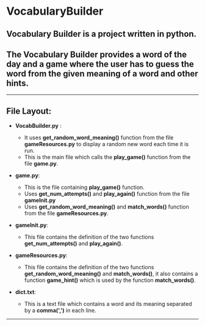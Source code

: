 # VocabularyBuilder

## Vocabulary Builder is a project written in python.
## The Vocabulary Builder provides a word of the day and a game where the user has to guess the word from the given meaning of a word and other hints.
---
## File Layout:
- **VocabBuilder.py** : 
    - It uses **get_random_word_meaning()** function from the file **gameResources.py** to display a random new word each time it is run. 
    - This is the main file which calls the **play_game()** function from the file **game.py**. 
    
- **game.py**: 
  - This is the file containing **play_game()** function.
  - Uses **get_num_attempts()** and **play_again()** function from the file **gameInit.py** 
  - Uses **get_random_word_meaning()** and **match_words()** function from the file **gameResources.py**.
    
- **gameInit.py**:
  - This file contains the definition of the two functions **get_num_attempts()** and **play_again()**. 
    
- **gameResources.py**: 
  - This file contains the definition of the two functions **get_random_word_meaning()** and **match_words()**, it also contains a function **game_hint()** which is used by the function **match_words()**.
    
- **dict.txt**: 
  - This is a text file which contains a word and its meaning separated by a **comma(',')** in each line.
---

